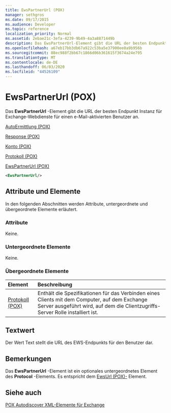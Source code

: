 ```yaml
---
title: EwsPartnerUrl (POX)
manager: sethgros
ms.date: 09/17/2015
ms.audience: Developer
ms.topic: reference
localization_priority: Normal
ms.assetid: 2ebae21c-3efa-4239-9b49-4a3a8871449b
description: Das EwsPartnerUrl-Element gibt die URL der besten Endpunkt Instanz für Exchange-Webdienste für einen e-Mail-aktivierten Benutzer an.
ms.openlocfilehash: a67eb17bb3db67a922c53ba5e37900ee0a9b956b
ms.sourcegitcommit: 88ec988f2bb67c1866d06b361615f3674a24e795
ms.translationtype: MT
ms.contentlocale: de-DE
ms.lasthandoff: 06/03/2020
ms.locfileid: "44526109"
---
```

# <a name="ewspartnerurl-pox"></a>EwsPartnerUrl (POX)

Das **EwsPartnerUrl** -Element gibt die URL der besten Endpunkt Instanz für Exchange-Webdienste für einen e-Mail-aktivierten Benutzer an. 
  
[AutoErmittlung (POX)](autodiscover-pox.md)
  
[Response (POX)](response-pox.md)
  
[Konto (POX)](account-pox.md)
  
[Protokoll (POX)](protocol-pox.md)
  
[EwsPartnerUrl (POX)](ewspartnerurl-pox.md)
  
```XML
<EwsPartnerUrl/>
```

## <a name="attributes-and-elements"></a>Attribute und Elemente

In den folgenden Abschnitten werden Attribute, untergeordnete und übergeordnete Elemente erläutert.
  
### <a name="attributes"></a>Attribute

Keine.
  
### <a name="child-elements"></a>Untergeordnete Elemente

Keine.
  
### <a name="parent-elements"></a>Übergeordnete Elemente

|**Element**|**Beschreibung**|
|:-----|:-----|
|[Protokoll (POX)](protocol-pox.md) <br/> |Enthält die Spezifikationen für das Verbinden eines Clients mit dem Computer, auf dem Exchange Server ausgeführt wird, auf dem die Clientzugriffs-Server Rolle installiert ist.  <br/> |
   
## <a name="text-value"></a>Textwert

Der Wert Text stellt die URL des EWS-Endpunkts für den Benutzer dar.
  
## <a name="remarks"></a>Bemerkungen

Das **EwsPartnerUrl** -Element ist ein optionales untergeordnetes Element des **Protocol** -Elements. Es entspricht dem [EwsUrl (POX)-](ewsurl-pox.md) Element. 
  
## <a name="see-also"></a>Siehe auch



[POX Autodiscover XML-Elemente für Exchange](pox-autodiscover-xml-elements-for-exchange.md)

